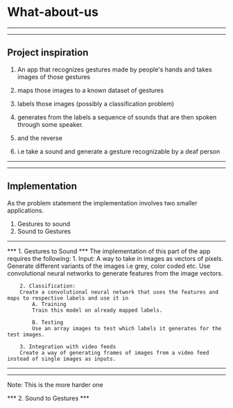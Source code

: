 # What-about-us
********************************************************************************************************************
-------------------
Project inspiration
-------------------
1. An app that recognizes gestures made by people's hands and takes images of those gestures
2. maps those images to a known dataset of gestures
3. labels those images (possibly a classification problem)

4. generates from the labels a sequence of sounds that are then spoken through some speaker.

5. and the reverse
6. i.e take a sound and generate a gesture recognizable by a deaf person

*****************************************************************************************

-------------------
Implementation
-------------------
As the problem statement the implementation involves two smaller applications.

1. Gestures to sound
2. Sound to Gestures
--------------------------------------------------------------------------------------------------------------------
  *** 1. Gestures to Sound ***
      The implementation of this part of the app requires the following:
        1. Input:
          A way to take in images as vectors of pixels. Generate different variants of the images
          i.e grey, color coded etc.
          Use convolutional neural networks to generate features from the image vectors.

        2. Classification:
        Create a convolutional neural network that uses the features and maps to respective labels and use it in
            A. Training
            Train this model on already mapped labels.

            B. Testing
            Use an array images to test which labels it generates for the test images.

        3. Integration with video feeds
        Create a way of generating frames of images from a video feed instead of single images as inputs.

  ------------------------------------------------------------------------------------------------------------------

  ------------------------------------------------------------------------------------------------------------------
  Note: This is the more harder one

*** 2. Sound to Gestures ***
